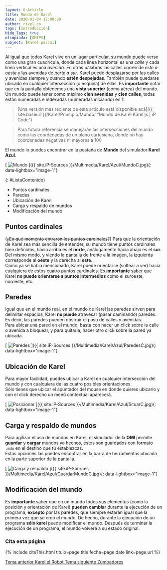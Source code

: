 ```yaml
---
layout: G-Article
title: Mundo de Karel
date: 2020-01-04 12:00:00
author: rivel_co
tags: [Introducción]
Hide_Tags: true
olimpiada: [OMIPS]
subject: [Karel pascal]
---
```


Al igual que todos Karel vive en un lugar particular, su mundo puede verse como una gran cuadricula, donde cada linea horizontal es una *calle* y cada linea vertical es una *avenida*. En otras palabras las calles corren de *este a oeste* y las avenidas de *norte a sur*. Karel puede desplazarse por las calles y avenidas siempre y cuando **estén despejadas**. También puede quedarse ubicado en cualquier intersección (<span>o esquina</span>) de ellas. Es **importante** notar que en la pantalla obtenemos una **vista superior** (<span>como aérea</span>) del mundo. Un mundo puede tener como máximo **cien avenidas**  y **cien calles**, todas están numeradas e indexadas (<span>numeradas iniciando</span>) en **1**.

> [Una versión más reciente de este artículo está disponible acá]({{ site.baseurl }}/Karel/Principio/Mundo/ "Mundo de Karel Karel.js &vert; iP Code")

> Para futura referencia se manejarán las intersecciones del mundo como las coordenadas de un plano cartesiano, donde no hay coordenadas negativas ni mayores a 100

El mundo lo puedes encontrar en la pestaña de **Mundo** del simulador **Karel Azul**.

[<picture>
	<source media="(min-width: 700px)" srcset="{{ site.iP-Sources }}/Multimedia/Karel/Azul/Mundo.jpg">
	<img class="Imagen" src="{{ site.iP-Sources }}/Multimedia/Karel/Azul/MundoC.jpg" alt="Mundo">
</picture>]({{ site.iP-Sources }}/Multimedia/Karel/Azul/MundoC.jpg){: data-lightbox="image-1"}

{: #ListaContenido}
- Puntos cardinales
- Paredes
- Ubicación de Karel
- Carga y respaldo de mundos
- Modificación del mundo

## Puntos cardinales

(<s>¿En qué momento entraron los puntos cardinales?</s>) Para que la orientación de Karel sea más sencilla de entender, su mundo tiene puntos cardinales bien definidos, hacia arriba es el **norte**, análogamente hacia abajo es el **sur**. Del mismo modo, y viendo la pantalla de frente a la imagen, la izquierda corresponde al **oeste** y la derecha al **este**. <br>
Como ya se había mencionado, Karel puede orientarse (<span>voltear a ver</span>) hacia cualquiera de estos cuatro puntos cardinales. Es **importante** saber que Karel **no puede orientarse a puntos intermedios** como el suroeste, noroeste, etc.

## Paredes

Igual que en el mundo real, en el mundo de Karel las paredes sirven para delimitar espacios, Karel **no puede** atravesar (<span>pasar caminando</span>) paredes. Es decir, las paredes pueden obstruir el paso de calles y avenidas.<br>
Para ubicar una pared en el mundo, basta con hacer un click sobre la calle o avenida a bloquear, y para quitarla, hacer otro click sobre la pared ya ubicada.

[<picture>
	<source media="(min-width: 700px)" srcset="{{ site.iP-Sources }}/Multimedia/Karel/Azul/Paredes.jpg">
	<img class="Imagen" src="{{ site.iP-Sources }}/Multimedia/Karel/Azul/ParedesC.jpg" alt="Paredes">
</picture>]({{ site.iP-Sources }}/Multimedia/Karel/Azul/ParedesC.jpg){: data-lightbox="image-1"}

## Ubicación de Karel

Para mayor facilidad, puedes ubicar a Karel en cualquier intersección del mundo y con cualquiera de las cuatro posibles orientaciones. <br>
Sólo tienes que ubicar el apuntador del mouse en donde quieres ubicarlo y con el click derecho un menú contextual aparecerá.

[<picture>
	<source media="(min-width: 700px)" srcset="{{ site.iP-Sources }}/Multimedia/Karel/Azul/Situar.jpg">
	<img class="Imagen" src="{{ site.iP-Sources }}/Multimedia/Karel/Azul/SituarC.jpg" alt="Posicionar">
</picture>]({{ site.iP-Sources }}/Multimedia/Karel/Azul/SituarC.jpg){: data-lightbox="image-1"}

## Carga y respaldo de mundos

Para agilizar el uso de mundos en Karel, el simulador de la **OMI** permite **guardar** y **cargar** mundos ya hechos, éstos son guardados con formato `.mdo` en el destino que tú establezcas. <br>
Estas opciones las puedes encontrar en la barra de herramientas ubicada en la parte superior de la pantalla.

[<picture>
	<source media="(min-width: 700px)" srcset="{{ site.iP-Sources }}/Multimedia/Karel/Azul/GuardarMundo.jpg">
	<img class="Imagen" src="{{ site.iP-Sources }}/Multimedia/Karel/Azul/GuardarMundoC.jpg" alt="Carga y respaldo">
</picture>]({{ site.iP-Sources }}/Multimedia/Karel/Azul/GuardarMundoC.jpg){: data-lightbox="image-1"}

## Modificación del mundo

Es **importante** saber que en un mundo todos sus elementos (<span>como la posición y orientación de Karel</span>) **pueden cambiar** durante la ejecución de un programa, **excepto** por las paredes, que siempre estarán igual que la primera vez que se creó el mundo. De hecho, durante la ejecución de un programa **sólo karel** puede modificar el mundo. Después de terminar la ejecución de un programa, el mundo volverá a su estado original.

### Cita esta página

{% include citeThis.html titulo=page.title fecha=page.date link=page.url %}

<div class="Nav">
    <a id="navLeft" href="{{ site.baseurl }}/Karel/Principio/Karel/" title="Karel el Robot &vert; #iP Code">
        Tema anterior
        <span>Karel el Robot</span>
    </a>
    <a id="navRight" href="{{ site.baseurl }}/Karel/Azul/Principio/Zumbadores/" title="Zumbadores &vert; #iP Code">
        Tema siguiente
        <span>Zumbadores</span>
    </a>
</div>